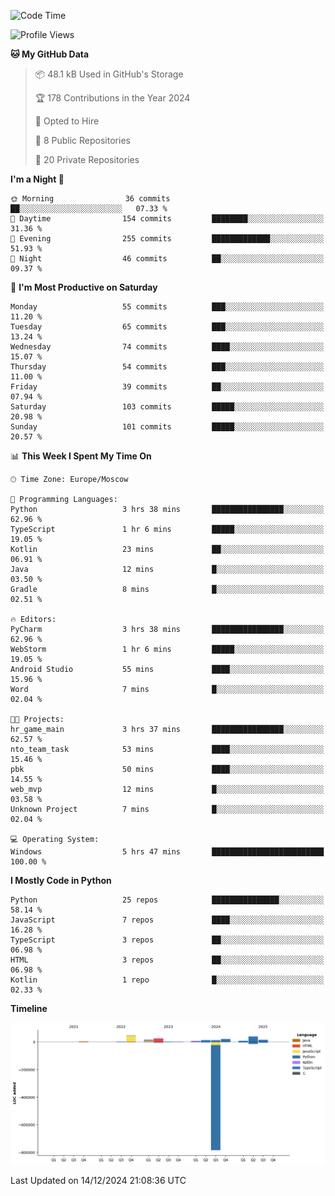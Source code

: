 <!--START_SECTION:waka-->
![Code Time](http://img.shields.io/badge/Code%20Time-564%20hrs%2053%20mins-blue)

![Profile Views](http://img.shields.io/badge/Profile%20Views-3-blue)

**🐱 My GitHub Data** 

> 📦 48.1 kB Used in GitHub's Storage 
 > 
> 🏆 178 Contributions in the Year 2024
 > 
> 💼 Opted to Hire
 > 
> 📜 8 Public Repositories 
 > 
> 🔑 20 Private Repositories 
 > 
**I'm a Night 🦉** 

```text
🌞 Morning                36 commits          ██░░░░░░░░░░░░░░░░░░░░░░░   07.33 % 
🌆 Daytime                154 commits         ████████░░░░░░░░░░░░░░░░░   31.36 % 
🌃 Evening                255 commits         █████████████░░░░░░░░░░░░   51.93 % 
🌙 Night                  46 commits          ██░░░░░░░░░░░░░░░░░░░░░░░   09.37 % 
```
📅 **I'm Most Productive on Saturday** 

```text
Monday                   55 commits          ███░░░░░░░░░░░░░░░░░░░░░░   11.20 % 
Tuesday                  65 commits          ███░░░░░░░░░░░░░░░░░░░░░░   13.24 % 
Wednesday                74 commits          ████░░░░░░░░░░░░░░░░░░░░░   15.07 % 
Thursday                 54 commits          ███░░░░░░░░░░░░░░░░░░░░░░   11.00 % 
Friday                   39 commits          ██░░░░░░░░░░░░░░░░░░░░░░░   07.94 % 
Saturday                 103 commits         █████░░░░░░░░░░░░░░░░░░░░   20.98 % 
Sunday                   101 commits         █████░░░░░░░░░░░░░░░░░░░░   20.57 % 
```


📊 **This Week I Spent My Time On** 

```text
🕑︎ Time Zone: Europe/Moscow

💬 Programming Languages: 
Python                   3 hrs 38 mins       ████████████████░░░░░░░░░   62.96 % 
TypeScript               1 hr 6 mins         █████░░░░░░░░░░░░░░░░░░░░   19.05 % 
Kotlin                   23 mins             ██░░░░░░░░░░░░░░░░░░░░░░░   06.91 % 
Java                     12 mins             █░░░░░░░░░░░░░░░░░░░░░░░░   03.50 % 
Gradle                   8 mins              █░░░░░░░░░░░░░░░░░░░░░░░░   02.51 % 

🔥 Editors: 
PyCharm                  3 hrs 38 mins       ████████████████░░░░░░░░░   62.96 % 
WebStorm                 1 hr 6 mins         █████░░░░░░░░░░░░░░░░░░░░   19.05 % 
Android Studio           55 mins             ████░░░░░░░░░░░░░░░░░░░░░   15.96 % 
Word                     7 mins              █░░░░░░░░░░░░░░░░░░░░░░░░   02.04 % 

🐱‍💻 Projects: 
hr_game_main             3 hrs 37 mins       ████████████████░░░░░░░░░   62.57 % 
nto_team_task            53 mins             ████░░░░░░░░░░░░░░░░░░░░░   15.46 % 
pbk                      50 mins             ████░░░░░░░░░░░░░░░░░░░░░   14.55 % 
web_mvp                  12 mins             █░░░░░░░░░░░░░░░░░░░░░░░░   03.58 % 
Unknown Project          7 mins              █░░░░░░░░░░░░░░░░░░░░░░░░   02.04 % 

💻 Operating System: 
Windows                  5 hrs 47 mins       █████████████████████████   100.00 % 
```

**I Mostly Code in Python** 

```text
Python                   25 repos            ███████████████░░░░░░░░░░   58.14 % 
JavaScript               7 repos             ████░░░░░░░░░░░░░░░░░░░░░   16.28 % 
TypeScript               3 repos             ██░░░░░░░░░░░░░░░░░░░░░░░   06.98 % 
HTML                     3 repos             ██░░░░░░░░░░░░░░░░░░░░░░░   06.98 % 
Kotlin                   1 repo              █░░░░░░░░░░░░░░░░░░░░░░░░   02.33 % 
```



**Timeline**

![Lines of Code chart](https://raw.githubusercontent.com/adlemx/adlemx/main/assets/bar_graph.png)


 Last Updated on 14/12/2024 21:08:36 UTC
<!--END_SECTION:waka-->
